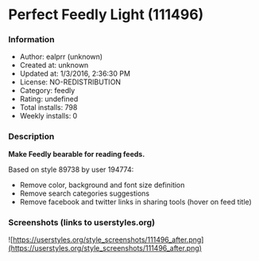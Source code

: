 # Perfect Feedly Light (111496)

### Information
- Author: ealprr (unknown)
- Created at: unknown
- Updated at: 1/3/2016, 2:36:30 PM
- License: NO-REDISTRIBUTION
- Category: feedly
- Rating: undefined
- Total installs: 798
- Weekly installs: 0


### Description
<b>Make Feedly bearable for reading feeds.</b>

Based on style 89738 by user 194774:
<ul>
<li>Remove color, background and font size definition</li>
<li>Remove search categories suggestions</li>
<li>Remove facebook and twitter links in sharing tools (hover on feed title)</li>
</ul>


### Screenshots (links to userstyles.org)
![https://userstyles.org/style_screenshots/111496_after.png](https://userstyles.org/style_screenshots/111496_after.png)


